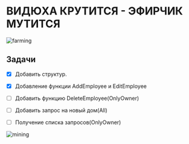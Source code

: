 # ВИДЮХА КРУТИТСЯ - ЭФИРЧИК МУТИТСЯ 
![farming](https://thumbs.gfycat.com/FamousViciousIvorygull-max-14mb.gif)
## Задачи
- [x] Добавить структур.

- [x] Добавление функции AddEmployee и EditEmployee

- [ ] Добавить функцию DeleteEmployee(OnlyOwner)
- [ ] Добавить запрос на новый дом(All)
- [ ] Получение списка запросов(OnlyOwner)


![mining](https://thumbs.gfycat.com/AgonizingImaginaryInvisiblerail-max-1mb.gif)
